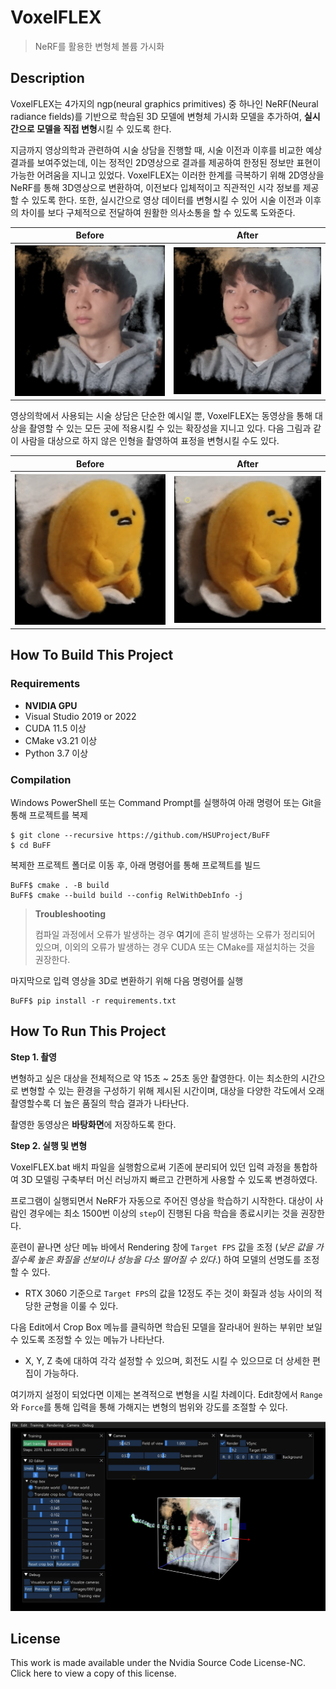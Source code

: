 # VoxelFLEX

> NeRF를 활용한 변형체 볼륨 가시화



## Description

VoxelFLEX는 4가지의 ngp(neural graphics primitives) 중 하나인 NeRF(Neural radiance fields)를 기반으로 학습된 3D 모델에 변형체 가시화 모델을 추가하여, **실시간으로 모델을 직접 변형**시킬 수 있도록 한다.

지금까지 영상의학과 관련하여 시술 상담을 진행할 때, 시술 이전과 이후를 비교한 예상 결과를 보여주었는데, 이는 정적인 2D영상으로 결과를 제공하여 한정된 정보만 표현이 가능한 어려움을 지니고 있었다. VoxelFLEX는 이러한 한계를 극복하기 위해 2D영상을 NeRF를 통해 3D영상으로 변환하여, 이전보다 입체적이고 직관적인 시각 정보를 제공할 수 있도록 한다. 또한, 실시간으로 영상 데이터를 변형시킬 수 있어 시술 이전과 이후의 차이를 보다 구체적으로 전달하여 원활한 의사소통을 할 수 있도록 도와준다.

<table>
    <thead>
        <tr>
            <th style="text-align: center">Before</th>
        	<th style="text-align: center">After</th>
        </tr>
    </thead>
    <tbody>
    	<tr>
        	<th style="text-align: center"><img src="https://github.com/HSUProject/BuFF/blob/main/docs/assets_readme/Before02.jpg" alt="Before" style="zoom:80%;" /></th>
            <th style="text-align: center"><img src="https://github.com/HSUProject/BuFF/blob/main/docs/assets_readme/After02.jpg" alt="After" style="zoom:80%;" /></th>
        </tr>
    </tbody>
</table>



영상의학에서 사용되는 시술 상담은 단순한 예시일 뿐, VoxelFLEX는 동영상을 통해 대상을 촬영할 수 있는 모든 곳에 적용시킬 수 있는 확장성을 지니고 있다. 다음 그림과 같이 사람을 대상으로 하지 않은 인형을 촬영하여 표정을 변형시킬 수도 있다.

<table>
    <thead>
        <tr>
            <th style="text-align: center">Before</th>
        	<th style="text-align: center">After</th>
        </tr>
    </thead>
    <tbody>
    	<tr>
        	<th style="text-align: center"><img src="https://github.com/HSUProject/BuFF/blob/main/docs/assets_readme/Before01.jpg" alt="Before" style="zoom:80%;" /></th>
            <th style="text-align: center"><img src="https://github.com/HSUProject/BuFF/blob/main/docs/assets_readme/After01.jpg" alt="After" style="zoom:80%;" /></th>
        </tr>
    </tbody>
</table>




## How To Build This Project

### Requirements

- **NVIDIA GPU**
- Visual Studio 2019 or 2022
- CUDA 11.5 이상
- CMake v3.21 이상
- Python 3.7 이상



### Compilation

Windows PowerShell 또는 Command Prompt를 실행하여 아래 명령어 또는 Git을 통해 프로젝트를 복제

```shell
$ git clone --recursive https://github.com/HSUProject/BuFF
$ cd BuFF
```



복제한 프로젝트 폴더로 이동 후, 아래 명령어를 통해 프로젝트를 빌드

```shell
BuFF$ cmake . -B build
BuFF$ cmake --build build --config RelWithDebInfo -j
```



> **Troubleshooting**
>
> 컴파일 과정에서 오류가 발생하는 경우 <a style="text-decoration: none" href="https://github.com/NVlabs/instant-ngp#troubleshooting-compile-errors">여기</a>에 흔히 발생하는 오류가 정리되어 있으며, 이외의 오류가 발생하는 경우 CUDA 또는 CMake를 재설치하는 것을 권장한다.



마지막으로 입력 영상을 3D로 변환하기 위해 다음 명령어를 실행

```shell
BuFF$ pip install -r requirements.txt
```



## How To Run This Project

**Step 1. 촬영**

변형하고 싶은 대상을 전체적으로 약 15초 ~ 25초 동안 촬영한다. 이는 최소한의 시간으로 변형할 수 있는 환경을 구성하기 위해 제시된 시간이며, 대상을 다양한 각도에서 오래 촬영할수록 더 높은 품질의 학습 결과가 나타난다.

촬영한 동영상은 **바탕화면**에 저장하도록 한다.



**Step 2. 실행 및 변형**

VoxelFLEX.bat 배치 파일을 실행함으로써 기존에 분리되어 있던 입력 과정을 통합하여 3D 모델링 구축부터 머신 러닝까지 빠르고 간편하게 사용할 수 있도록 변경하였다.

프로그램이 실행되면서 NeRF가 자동으로 주어진 영상을 학습하기 시작한다. 대상이 사람인 경우에는 최소 1500번 이상의 `step`이 진행된 다음 학습을 종료시키는 것을 권장한다.

훈련이 끝나면 상단 메뉴 바에서 Rendering 창에 `Target FPS` 값을 조정 (*낮은 값을 가질수록 높은 화질을 선보이나 성능을 다소 떨어질 수 있다*.) 하여 모델의 선명도를 조정할 수 있다. 

- RTX 3060 기준으로 `Target FPS`의 값을 12정도 주는 것이 화질과 성능 사이의 적당한 균형을 이룰 수 있다.

다음 Edit에서 Crop Box 메뉴를 클릭하면 학습된 모델을 잘라내어 원하는 부위만 보일 수 있도록 조정할 수 있는 메뉴가 나타난다.

- X, Y, Z 축에 대하여 각각 설정할 수 있으며, 회전도 시킬 수 있으므로 더 상세한 편집이 가능하다.

여기까지 설정이 되었다면 이제는 본격적으로 변형을 시킬 차례이다. Edit창에서 `Range`와 `Force`를 통해 입력을 통해 가해지는 변형의 범위와 강도를 조절할 수 있다.

![](https://github.com/HSUProject/BuFF/blob/main/docs/assets_readme/voxelscreen.jpg)



## License

This work is made available under the Nvidia Source Code License-NC. Click <a style="text-decoration: none " href="https://github.com/HSUProject/BuFF/blob/main/LICENSE.txt">here</a> to view a copy of this license.
